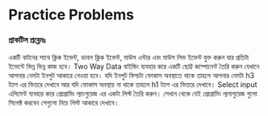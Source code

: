 # Practice Problems
### প্রাকটিস প্রব্লেমঃ

একটি বাটনের সাথে ক্লিক ইভেন্ট, ডাবল ক্লিক ইভেন্ট, মাউস এন্টার এবং মাউস লিভ ইভেন্ট যুক্ত করুন যার প্রতিটা ইভেন্টে ভিন্ন ভিন্ন কাজ হবে।
Two Way Data বাইন্ডিং ব্যবহার করে একটি ছোট্ট কম্পোনেন্ট তৈরি করুন যেখানে আপনার নেমটা ইনপুট আকারে নেওয়া হবে। যদি ইনপুট ফিল্ডটা ফোকাস অবস্থাতে থাকে তাহলে আপনার নেমটা h3 ট্যাগ এর ভিতরে দেখাবে আর যদি ফোকাস অবস্থায় না থাকে তাহলে h1 ট্যাগ এর ভিতরে দেখাবে।
Select input এলিমেন্ট ব্যবহার করে প্রোগ্রামিং ল্যাংগুয়েজ এর একটা লিস্ট তৈরি করুন। সেখান থেকে যেই প্রোগ্রামিং ল্যনাগুয়েজ গুলো সিলেক্ট করবেন সেগুলো নিচে লিস্ট আকারে দেখাবে।
